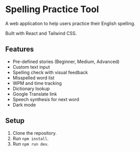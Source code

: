 # Spelling Practice Tool

A web application to help users practice their English spelling.

Built with React and Tailwind CSS.

## Features

- Pre-defined stories (Beginner, Medium, Advanced)
- Custom text input
- Spelling check with visual feedback
- Misspelled word list
- WPM and time tracking
- Dictionary lookup
- Google Translate link
- Speech synthesis for next word
- Dark mode

## Setup

1. Clone the repository.
2. Run `npm install`.
3. Run `npm run dev`. 